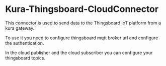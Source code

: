 # Kura-Thingsboard-CloudConnector

This connector is used to send data to the Thingsboard IoT platform from a kura gateway.

To use it you need to configure thingsboard mqtt broker url and configure the authentication.

In the cloud publisher and the cloud subscriber you can configure your thingsboard topics.
